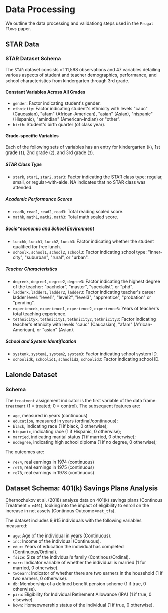# Data Processing
We outline the data processing and validationg steps used in the `Frugal Flows` paper.

## STAR Data
### STAR Dataset Schema
The `STAR` dataset consists of 11,598 observations and 47 variables detailing various aspects of student and teacher demographics, performance, and school characteristics from kindergarten through 3rd grade.

#### Constant Variables Across All Grades
* `gender`: Factor indicating student's gender.
* `ethnicity`: Factor indicating student's ethnicity with levels "cauc" (Caucasian), "afam" (African-American), "asian" (Asian), "hispanic" (Hispanic), "amindian" (American-Indian) or "other".
* `birth`: Student's birth quarter (of class year).

#### Grade-specific Variables
Each of the following sets of variables has an entry for kindergarten (`k`), 1st grade (`1`), 2nd grade (`2`), and 3rd grade (`3`).

##### STAR Class Type
* `stark`, `star1`, `star2`, `star3`: Factor indicating the STAR class type: regular, small, or regular-with-aide. NA indicates that no STAR class was attended.

##### Academic Performance Scores
* `readk`, `read1`, `read2`, `read3`: Total reading scaled score.
* `mathk`, `math1`, `math2`, `math3`: Total math scaled score.

##### Socio*economic and School Environment
* `lunchk`, `lunch1`, `lunch2`, `lunch3`: Factor indicating whether the student qualified for free lunch.
* `schoolk`, `school1`, `school2`, `school3`: Factor indicating school type: "inner-city", "suburban", "rural", or "urban".

##### Teacher Characteristics
* `degreek`, `degree1`, `degree2`, `degree3`: Factor indicating the highest degree of the teacher: "bachelor", "master", "specialist", or "phd".
* `ladderk`, `ladder1`, `ladder2`, `ladder3`: Factor indicating teacher's career ladder level: "level1", "level2", "level3", "apprentice", "probation" or "pending".
* `experiencek`, `experience1`, `experience2`, `experience3`: Years of teacher's total teaching experience.
* `tethnicityk`, `tethnicity1`, `tethnicity2`, `tethnicity3`: Factor indicating teacher's ethnicity with levels "cauc" (Caucasian), "afam" (African-American), or "asian" (Asian).

##### School and System Identification
* `systemk`, `system1`, `system2`, `system3`: Factor indicating school system ID.
* `schoolidk`, `schoolid1`, `schoolid2`, `schoolid3`: Factor indicating school ID.

## Lalonde Dataset
### Schema
The `treatment` assignment indicator is the first variable of the data frame: `treatment` (1 = treated; 0 = control). The subsequent features are:
* `age`, measured in years (continuous)
* `education`, measured in years (ordinal/continuous);
* `black`, indicating race (1 if black, 0 otherwise);
* `hispanic`, indicating race (1 if Hispanic, 0 otherwise);
* `married`, indicating marital status (1 if married, 0 otherwise);
* `nodegree`, indicating high school diploma (1 if no degree, 0 otherwise);

The outcomes are:
* `re74`, real earnings in 1974 (continuous)
* `re75`, real earnings in 1975 (continuous)
* `re78`, real earnings in 1978 (continuous)

## Dataset Schema: 401(k) Savings Plans Analysis

Chernozhukov et al. (2018) analyze data on 401(k) savings plans (Continous Treatment = `e401`), looking into the impact of eligibility to enroll on the increase in net assets (Continous Outcome=`net_tfa`).

The dataset includes 9,915 individuals with the following variables measured:

* `age`: Age of the individual in years (Continuous).
* `inc`: Income of the individual (Continuous).
* `educ`: Years of education the individual has completed (Continuous/Ordinal).
* `fsize`: Size of the individual's family (Continous/Ordinal).
* `marr`: Indicator variable of whether the individual is married (1 for married, 0 otherwise).
* `twoearn`: Indicator of whether there are two earners in the household (1 if two earners, 0 otherwise).
* `db`: Membership of a defined benefit pension scheme (1 if true, 0 otherwise).
* `pira`: Eligibility for Individual Retirement Allowance (IRA) (1 if true, 0 elsewise).
* `hown`: Homeownership status of the individual (1 if true, 0 otherwise).
